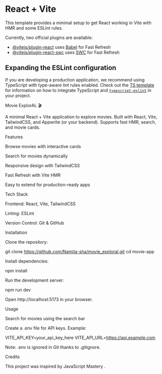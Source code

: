 # React + Vite

This template provides a minimal setup to get React working in Vite with HMR and some ESLint rules.

Currently, two official plugins are available:

- [@vitejs/plugin-react](https://github.com/vitejs/vite-plugin-react/blob/main/packages/plugin-react) uses [Babel](https://babeljs.io/) for Fast Refresh
- [@vitejs/plugin-react-swc](https://github.com/vitejs/vite-plugin-react/blob/main/packages/plugin-react-swc) uses [SWC](https://swc.rs/) for Fast Refresh

## Expanding the ESLint configuration

If you are developing a production application, we recommend using TypeScript with type-aware lint rules enabled. Check out the [TS template](https://github.com/vitejs/vite/tree/main/packages/create-vite/template-react-ts) for information on how to integrate TypeScript and [`typescript-eslint`](https://typescript-eslint.io) in your project.

Movie ExplorAL 🎬

A minimal React + Vite application to explore movies. Built with React, Vite, TailwindCSS, and Appwrite (or your backend). Supports fast HMR, search, and movie cards.

Features

Browse movies with interactive cards

Search for movies dynamically

Responsive design with TailwindCSS

Fast Refresh with Vite HMR

Easy to extend for production-ready apps

Tech Stack

Frontend: React, Vite, TailwindCSS

Linting: ESLint

Version Control: Git & GitHub

Installation

Clone the repository:

git clone https://github.com/Namita-sha/movie_exploral.git
cd movie-app


Install dependencies:

npm install


Run the development server:

npm run dev


Open http://localhost:5173
 in your browser.

Usage

Search for movies using the search bar


Create a .env file for API keys. Example:

VITE_API_KEY=your_api_key_here
VITE_API_URL=https://api.example.com


Note: .env is ignored in Git thanks to .gitignore.

Credits

This project was inspired by JavaScript Mastery
.
